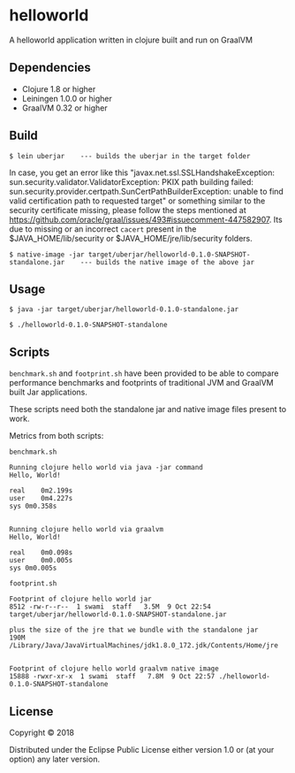 # helloworld

A helloworld application written in clojure built and run on GraalVM

## Dependencies

- Clojure 1.8 or higher
- Leiningen 1.0.0 or higher
- GraalVM 0.32 or higher

## Build

	$ lein uberjar    --- builds the uberjar in the target folder

In case, you get an error like this "javax.net.ssl.SSLHandshakeException: sun.security.validator.ValidatorException: PKIX path building failed: sun.security.provider.certpath.SunCertPathBuilderException: unable to find valid certification path to requested target" or something similar to the security certificate missing, please follow the steps mentioned at https://github.com/oracle/graal/issues/493#issuecomment-447582907. Its due to missing or an incorrect `cacert` present in the $JAVA_HOME/lib/security or $JAVA_HOME/jre/lib/security folders.

	$ native-image -jar target/uberjar/helloworld-0.1.0-SNAPSHOT-standalone.jar    --- builds the native image of the above jar

## Usage

    $ java -jar target/uberjar/helloworld-0.1.0-standalone.jar

    $ ./helloworld-0.1.0-SNAPSHOT-standalone

## Scripts

`benchmark.sh` and `footprint.sh` have been provided to be able to compare performance benchmarks and footprints of traditional JVM and GraalVM built Jar applications.

These scripts need both the standalone jar and native image files present to work.

Metrics from both scripts:

`benchmark.sh`

```
Running clojure hello world via java -jar command
Hello, World!

real	0m2.199s
user	0m4.227s
sys	0m0.358s


Running clojure hello world via graalvm
Hello, World!

real	0m0.098s
user	0m0.005s
sys	0m0.005s
```

`footprint.sh`

```
Footprint of clojure hello world jar
8512 -rw-r--r--  1 swami  staff   3.5M  9 Oct 22:54 target/uberjar/helloworld-0.1.0-SNAPSHOT-standalone.jar

plus the size of the jre that we bundle with the standalone jar
190M	/Library/Java/JavaVirtualMachines/jdk1.8.0_172.jdk/Contents/Home/jre


Footprint of clojure hello world graalvm native image
15888 -rwxr-xr-x  1 swami  staff   7.8M  9 Oct 22:57 ./helloworld-0.1.0-SNAPSHOT-standalone
```

## License

Copyright © 2018

Distributed under the Eclipse Public License either version 1.0 or (at
your option) any later version.
